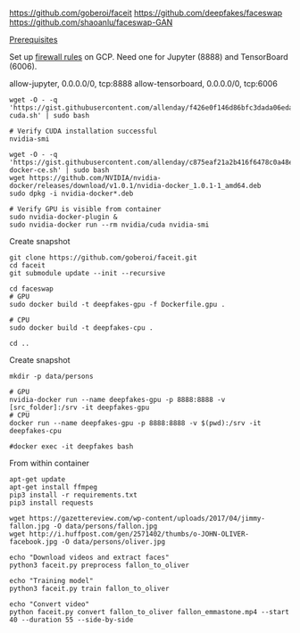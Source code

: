 https://github.com/goberoi/faceit
https://github.com/deepfakes/faceswap
https://github.com/shaoanlu/faceswap-GAN

[Prerequisites](https://medium.com/google-cloud/jupyter-tensorflow-nvidia-gpu-docker-google-compute-engine-4a146f085f17)

Set up [firewall rules](https://console.cloud.google.com/networking/firewalls/list) on GCP.
Need one for Jupyter (8888) and TensorBoard (6006).

allow-jupyter, 0.0.0.0/0, tcp:8888
allow-tensorboard, 0.0.0.0/0, tcp:6006


```{bash}
wget -O - -q 'https://gist.githubusercontent.com/allenday/f426e0f146d86bfc3dada06eda55e123/raw/41b6d3bc8ab2dfe1e1d09135851c8f11b8dc8db3/install-cuda.sh' | sudo bash

# Verify CUDA installation successful
nvidia-smi

wget -O - -q 'https://gist.githubusercontent.com/allenday/c875eaf21a2b416f6478c0a48e428f6a/raw/f7feca1acc1a992afa84f347394fd7e4bfac2599/install-docker-ce.sh' | sudo bash
wget https://github.com/NVIDIA/nvidia-docker/releases/download/v1.0.1/nvidia-docker_1.0.1-1_amd64.deb
sudo dpkg -i nvidia-docker*.deb

# Verify GPU is visible from container
sudo nvidia-docker-plugin &
sudo nvidia-docker run --rm nvidia/cuda nvidia-smi
```
Create snapshot


```{bash}
git clone https://github.com/goberoi/faceit.git
cd faceit
git submodule update --init --recursive

cd faceswap
# GPU
sudo docker build -t deepfakes-gpu -f Dockerfile.gpu .

# CPU
sudo docker build -t deepfakes-cpu .

cd ..
```
Create snapshot


```{bash}
mkdir -p data/persons

# GPU
nvidia-docker run --name deepfakes-gpu -p 8888:8888 -v [src_folder]:/srv -it deepfakes-gpu
# CPU
docker run --name deepfakes-gpu -p 8888:8888 -v $(pwd):/srv -it deepfakes-cpu

#docker exec -it deepfakes bash
```

From within container
```{bash}
apt-get update
apt-get install ffmpeg
pip3 install -r requirements.txt
pip3 install requests

wget https://gazettereview.com/wp-content/uploads/2017/04/jimmy-fallon.jpg -O data/persons/fallon.jpg
wget http://i.huffpost.com/gen/2571402/thumbs/o-JOHN-OLIVER-facebook.jpg -O data/persons/oliver.jpg

echo "Download videos and extract faces"
python3 faceit.py preprocess fallon_to_oliver

echo "Training model"
python3 faceit.py train fallon_to_oliver

echo "Convert video"
python faceit.py convert fallon_to_oliver fallon_emmastone.mp4 --start 40 --duration 55 --side-by-side
```
